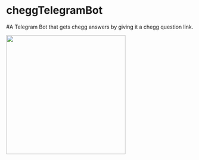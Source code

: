 # cheggTelegramBot

#A Telegram Bot that gets chegg answers by giving it a chegg question link.


<img src="https://github.com/Sigilai5/cheggTelegramBot/blob/master/screenshot/demo.jpeg" width="320"/>  

